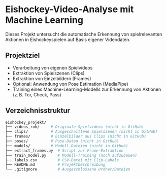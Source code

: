 # Eishockey-Video-Analyse mit Machine Learning

Dieses Projekt untersucht die automatische Erkennung von spielrelevanten Aktionen in Eishockeyspielen auf Basis eigener Videodaten.

## Projektziel

- Verarbeitung von eigenen Spielvideos
- Extraktion von Spielszenen (Clips)
- Extraktion von Einzelbildern (Frames)
- Optional: Anwendung von Pose Estimation (MediaPipe)
- Training eines Machine-Learning-Modells zur Erkennung von Aktionen (z. B. Tor, Check, Pass)

## Verzeichnisstruktur

```bash
eishockey_projekt/
├── videos_roh/     # Originale Spielvideos (nicht in GitHub)
├── clips/          # Ausgeschnittene Spielszenen (nicht in GitHub)
├── frames/         # Einzelbilder aus Clips (nicht in GitHub)
├── poses/          # Pose-Daten (nicht in GitHub)
├── models/         # Modell-Dateien (nicht in GitHub)
├── extract_frames.py  # Script zur Frame-Extraktion
├── train_model.py     # Modell-Training (noch aufzubauen)
├── labels.csv         # CSV-Datei mit Clip-Labels
├── README.md          # Projektbeschreibung
└── .gitignore         # Ausgeschlossene Ordner/Dateien

